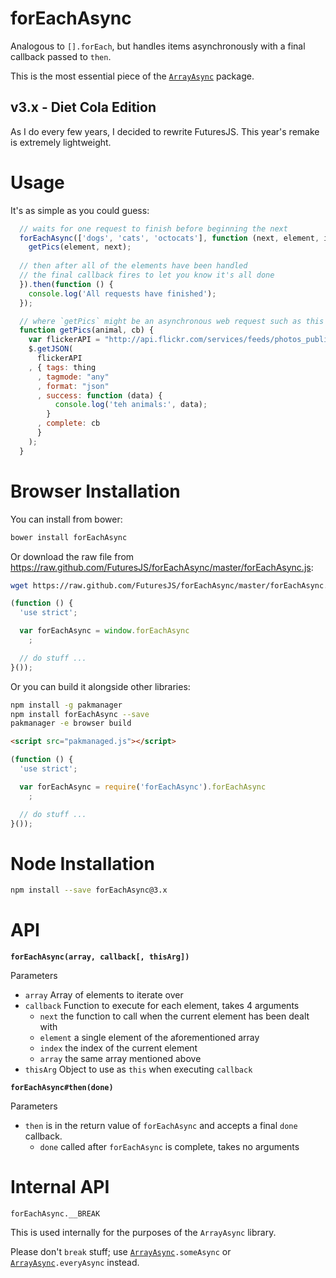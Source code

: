 forEachAsync
===

Analogous to `[].forEach`, but handles items asynchronously with a final callback passed to `then`.

This is the most essential piece of the [`ArrayAsync`](https://github.com/FuturesJS/ArrayAsync) package.

v3.x - Diet Cola Edition
---

As I do every few years, I decided to rewrite FuturesJS.
This year's remake is extremely lightweight.

Usage
===

It's as simple as you could guess:

```javascript
  // waits for one request to finish before beginning the next
  forEachAsync(['dogs', 'cats', 'octocats'], function (next, element, index, array) {
    getPics(element, next);
  
  // then after all of the elements have been handled
  // the final callback fires to let you know it's all done
  }).then(function () {
    console.log('All requests have finished');
  });

  // where `getPics` might be an asynchronous web request such as this
  function getPics(animal, cb) {
    var flickerAPI = "http://api.flickr.com/services/feeds/photos_public.gne?jsoncallback=?";
    $.getJSON(
      flickerAPI
    , { tags: thing
      , tagmode: "any"
      , format: "json"
      , success: function (data) {
          console.log('teh animals:', data);
        }
      , complete: cb
      }
    );
  }
```


Browser Installation
===

You can install from bower:

```bash
bower install forEachAsync
```

Or download the raw file from <https://raw.github.com/FuturesJS/forEachAsync/master/forEachAsync.js>:

```bash
wget https://raw.github.com/FuturesJS/forEachAsync/master/forEachAsync.js
```

```javascript
(function () {
  'use strict';

  var forEachAsync = window.forEachAsync
    ;

  // do stuff ...
}());
```

Or you can build it alongside other libraries:

```bash
npm install -g pakmanager
npm install forEachAsync --save
pakmanager -e browser build
```

```html
<script src="pakmanaged.js"></script>
```

```javascript
(function () {
  'use strict';

  var forEachAsync = require('forEachAsync').forEachAsync
    ;

  // do stuff ...
}());
```


Node Installation
===

```bash
npm install --save forEachAsync@3.x
```

API
===

**`forEachAsync(array, callback[, thisArg])`**

Parameters

  * `array` Array of elements to iterate over
  * `callback` Function to execute for each element, takes 4 arguments
    * `next` the function to call when the current element has been dealt with
    * `element` a single element of the aforementioned array
    * `index` the index of the current element
    * `array` the same array mentioned above
  * `thisArg` Object to use as `this` when executing `callback`

**`forEachAsync#then(done)`**

Parameters

  * `then` is in the return value of `forEachAsync` and accepts a final `done` callback.
    * `done` called after `forEachAsync` is complete, takes no arguments

Internal API
===

`forEachAsync.__BREAK`

This is used internally for the purposes of the `ArrayAsync` library.

Please don't `break` stuff; use [`ArrayAsync`](https://github.com/FuturesJS/ArrayAsync)`.someAsync` or [`ArrayAsync`](https://github.com/FuturesJS/ArrayAsync)`.everyAsync` instead.
